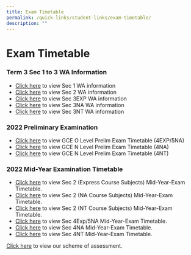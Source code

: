 ```yaml
---
title: Exam Timetable
permalink: /quick-links/student-links/exam-timetable/
description: ""
---
```

Exam Timetable
==============

### Term 3 Sec 1 to 3 WA Information

*   [Click here](https://www.queenstownsec.moe.edu.sg/wp-content/uploads/2022/08/Letter_T3-SBA-info_Sec-1-2022_A.pdf) to view Sec 1 WA information
*   [Click here](https://www.queenstownsec.moe.edu.sg/wp-content/uploads/2022/08/Letter_T3-SBA-info_Sec-2-2022_A.pdf) to view Sec 2 WA information
*   [Click here](https://www.queenstownsec.moe.edu.sg/wp-content/uploads/2022/08/Letter_T3-SBA-info_Sec-3Exp-2022_A.pdf) to view Sec 3EXP WA information
*   [Click here](https://www.queenstownsec.moe.edu.sg/wp-content/uploads/2022/08/Letter_T3-SBA-info_Sec-3NA-2022_A.pdf) to view Sec 3NA WA information
*   [Click here](https://www.queenstownsec.moe.edu.sg/wp-content/uploads/2022/08/Letter_T3-SBA-info_Sec-3NT-2022_A.pdf) to view Sec 3NT WA information

### 2022 Preliminary Examination

*   [Click here](https://www.queenstownsec.moe.edu.sg/wp-content/uploads/2022/06/GCE-O-Level-Prelim-Exam-2022-Timetable-Sec-4E5N_.pdf) to view GCE O Level Prelim Exam Timetable (4EXP/5NA)
*   [Click here](https://www.queenstownsec.moe.edu.sg/wp-content/uploads/2022/06/GCE-N-Level-Prelim-Exam-2022-Timetable-Sec-4NA_.pdf) to view GCE N Level Prelim Exam Timetable (4NA)
*   [Click here](https://www.queenstownsec.moe.edu.sg/wp-content/uploads/2022/06/GCE-N-Level-Prelim-Exam-2022-Timetable-Sec-4NT_.pdf) to view GCE N Level Prelim Exam Timetable (4NT)

### **2022 Mid-Year Examination Timetable**

*   [Click here](https://www.queenstownsec.moe.edu.sg/wp-content/uploads/2022/03/MYE2022_Sec2Exp.pdf) to view Sec 2 (Express Course Subjects) Mid-Year-Exam Timetable.
*   [Click here](https://www.queenstownsec.moe.edu.sg/wp-content/uploads/2022/03/MYE2022_Sec2NA.pdf) to view Sec 2 (NA Course Subjects) Mid-Year-Exam Timetable.
*   [Click here](https://www.queenstownsec.moe.edu.sg/wp-content/uploads/2022/03/MYE2022_Sec2NT.pdf) to view Sec 2 (NT Course Subjects) Mid-Year-Exam Timetable.
*   [Click here](https://www.queenstownsec.moe.edu.sg/wp-content/uploads/2022/03/MYE2022_Sec4E5N.pdf) to view Sec 4Exp/5NA Mid-Year-Exam Timetable.
*   [Click here](https://www.queenstownsec.moe.edu.sg/wp-content/uploads/2022/03/MYE2022_Sec4NA.pdf) to view Sec 4NA Mid-Year-Exam Timetable.
*   [Click here](https://www.queenstownsec.moe.edu.sg/wp-content/uploads/2022/03/MYE2022_Sec4NT.pdf) to view Sec 4NT Mid-Year-Exam Timetable.

[Click here](https://staging.d33coz43hxnqna.amplifyapp.com/quick-links/student-links/exam-matters/) to view our scheme of assessment.